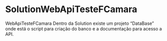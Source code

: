 # SolutionWebApiTesteFCamara
WebApiTesteFCamara
Dentro da Solution existe um projeto “DataBase” onde está o script para criação do banco e a documentação para acesso a API.
